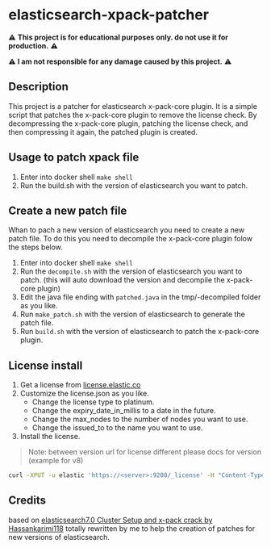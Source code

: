 # elasticsearch-xpack-patcher

⚠️ **This project is for educational purposes only. do not use it for production.** ⚠️

⚠️ **I am not responsible for any damage caused by this project.** ⚠️

## Description

This project is a patcher for elasticsearch x-pack-core plugin. It is a simple script that patches the x-pack-core plugin to remove the license check. By decompressing the x-pack-core plugin, patching the license check, and then compressing it again, the patched plugin is created.

## Usage to patch xpack file

1. Enter into docker shell `make shell`
2. Run the build.sh with the version of elasticsearch you want to patch.

## Create a new patch file

Whan to pach a new version of elasticsearch you need to create a new patch file.
To do this you need to decompile the x-pack-core plugin folow the steps below.

1. Enter into docker shell `make shell`
2. Run the `decompile.sh` with the version of elasticsearch you want to patch. (this will auto download the version and decompile the x-pack-core plugin)
3. Edit the java file ending with `patched.java` in the tmp/<VERSION>-decompiled folder as you like.
4. Run `make_patch.sh` with the version of elasticsearch to generate the patch file.
5. Run `build.sh` with the version of elasticsearch to patch the x-pack-core plugin.

## License install

1. Get a license from [license.elastic.co](https://license.elastic.co/registration)
2. Customize the license.json as you like.
    * Change the license type to platinum.
    * Change the expiry_date_in_millis to a date in the future.
    * Change the max_nodes to the number of nodes you want to use.
    * Change the issued_to to the name you want to use.
3. Install the license.

> Note: between version url for license different please docs for version (example for v8)
```bash
curl -XPUT -u elastic 'https://<server>:9200/_license' -H "Content-Type: application/json" -d @license.json --insecure
```

## Credits

based on [elasticsearch7.0 Cluster Setup and x-pack crack by Hassankarimi118](https://hackmd.io/@Hassankarimi118/elastic)
totally rewritten by me to help the creation of patches for new versions of elasticsearch.
